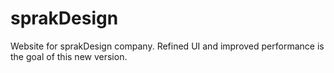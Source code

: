 # sprakDesign
Website for sprakDesign company. Refined UI and improved performance is the goal of this new version.
